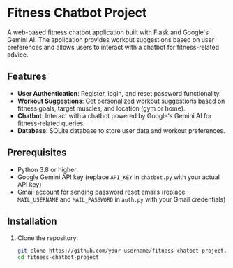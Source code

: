 # Fitness Chatbot Project

A web-based fitness chatbot application built with Flask and Google's Gemini AI. The application provides workout suggestions based on user preferences and allows users to interact with a chatbot for fitness-related advice.

## Features

- **User Authentication**: Register, login, and reset password functionality.
- **Workout Suggestions**: Get personalized workout suggestions based on fitness goals, target muscles, and location (gym or home).
- **Chatbot**: Interact with a chatbot powered by Google's Gemini AI for fitness-related queries.
- **Database**: SQLite database to store user data and workout preferences.

## Prerequisites

- Python 3.8 or higher
- Google Gemini API key (replace `API_KEY` in `chatbot.py` with your actual API key)
- Gmail account for sending password reset emails (replace `MAIL_USERNAME` and `MAIL_PASSWORD` in `auth.py` with your Gmail credentials)

## Installation

1. Clone the repository:
   ```bash
   git clone https://github.com/your-username/fitness-chatbot-project.git
   cd fitness-chatbot-project
